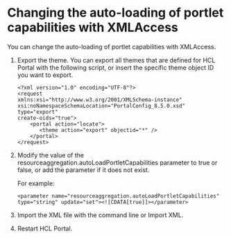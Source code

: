 # Changing the auto-loading of portlet capabilities with XMLAccess

You can change the auto-loading of portlet capabilities with XMLAccess.

1.  Export the theme. You can export all themes that are defined for HCL Portal with the following script, or insert the specific theme object ID you want to export.

    ```
    <?xml version="1.0" encoding="UTF-8"?>
    <request
    xmlns:xsi="http://www.w3.org/2001/XMLSchema-instance"
    xsi:noNamespaceSchemaLocation="PortalConfig_8.5.0.xsd" type="export"
    create-oids="true">
        <portal action="locate">
           <theme action="export" objectid="*" />
        </portal>
    </request>
    ```

2.  Modify the value of the resourceaggregation.autoLoadPortletCapabilities parameter to true or false, or add the parameter if it does not exist.

    For example:

    ```
    <parameter name="resourceaggregation.autoLoadPortletCapabilities" type="string" update="set"><![CDATA[true]]></parameter>
    ```

3.  Import the XML file with the command line or Import XML.

4.  Restart HCL Portal.


